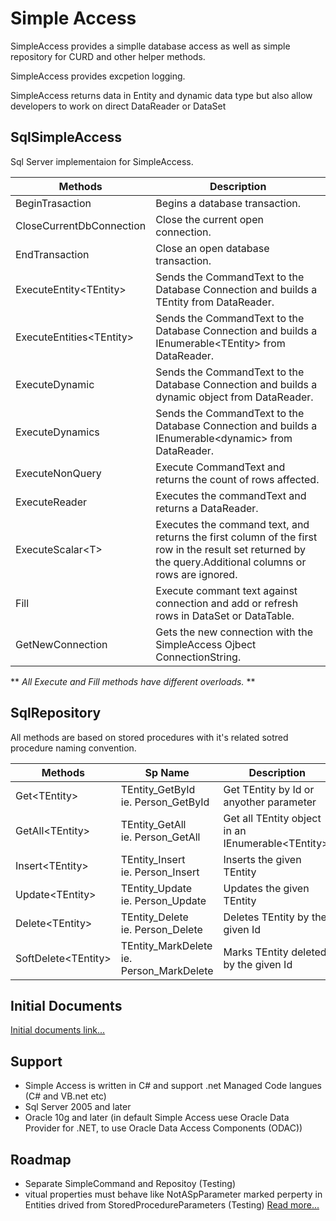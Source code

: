 # Simple Access
SimpleAccess provides a simplle database access as well as simple repository for CURD and other helper methods.

SimpleAccess provides excpetion logging.

SimpleAccess returns data in Entity and dynamic data type but also allow developers to work on direct DataReader or DataSet

## SqlSimpleAccess
Sql Server implementaion for SimpleAccess.

| Methods | Description |
|--------------------|--------|
| BeginTrasaction  | Begins a database transaction.|
| CloseCurrentDbConnection | Close the current open connection.|
| EndTransaction   | Close an open database transaction.|
| ExecuteEntity&lt;TEntity&gt; | Sends the CommandText to the Database Connection and builds a TEntity from DataReader. |
| ExecuteEntities&lt;TEntity&gt; | Sends the CommandText to the Database Connection and builds a IEnumerable&lt;TEntity&gt; from DataReader. |
| ExecuteDynamic | Sends the CommandText to the Database Connection and builds a dynamic object from DataReader. |
| ExecuteDynamics | Sends the CommandText to the Database Connection and builds a IEnumerable&lt;dynamic&gt; from DataReader. |
| ExecuteNonQuery  | Execute CommandText and returns the count of rows affected.|
| ExecuteReader    | Executes the commandText and returns a DataReader.|
| ExecuteScalar&lt;T&gt; | Executes the command text, and returns the first column of the first row in the result set returned by the query.Additional columns or rows are ignored. |
| Fill | Execute commant text against connection and add or refresh rows in DataSet or DataTable. |
| GetNewConnection | Gets the new connection with the SimpleAccess Ojbect ConnectionString.|

** *All Execute and Fill methods have different overloads.* **

## SqlRepository

All methods are based on stored procedures with it's related sotred procedure naming convention.

| Methods            | Sp Name | Description |
|--------------------|---------|-------------|
| Get&lt;TEntity&gt; | TEntity_GetById </br> ie. Person_GetById | Get TEntity by Id or anyother parameter |
| GetAll&lt;TEntity&gt; | TEntity_GetAll </br> ie. Person_GetAll | Get all TEntity object in an IEnumerable&lt;TEntity&gt;. |
| Insert&lt;TEntity&gt; | TEntity_Insert </br> ie. Person_Insert  | Inserts the given TEntity |
| Update&lt;TEntity&gt; | TEntity_Update </br> ie. Person_Update | Updates the given TEntity |
| Delete&lt;TEntity&gt; | TEntity_Delete </br> ie. Person_Delete | Deletes TEntity by the given Id |
| SoftDelete&lt;TEntity&gt; | TEntity_MarkDelete </br> ie. Person_MarkDelete | Marks  TEntity deleted by the given Id   |

## Initial Documents
[Initial documents link...](/Docs/Demo/_Sidebar.md)

## Support
- Simple Access is written in C# and support .net Managed Code langues (C# and VB.net etc)
- Sql Server 2005 and later
- Oracle 10g and later (in default Simple Access uese Oracle Data Provider for .NET, to use Oracle Data Access Components (ODAC))

## Roadmap
- Separate SimpleCommand and Repositoy (Testing)
- vitual properties must behave like NotASpParameter marked perperty in Entities drived from StoredProcedureParameters (Testing)
[Read more...](/Docs/Roadmap.md)
